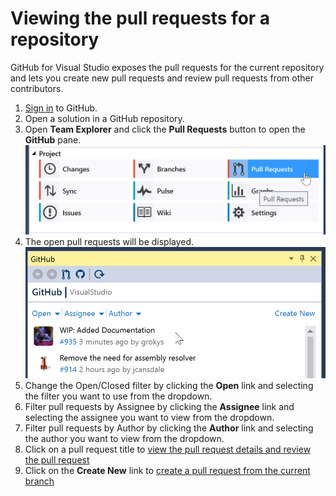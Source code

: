 # Viewing the pull requests for a repository

GitHub for Visual Studio exposes the pull requests for the current repository and lets you create new pull requests and review pull requests from other contributors.

1. [Sign in](authenticating-to-github) to GitHub.
2. Open a solution in a GitHub repository.
3. Open **Team Explorer** and click the **Pull Requests** button to open the **GitHub** pane.
![Pull Requests button in the Team Explorer pane](images/pull-requests-button2.png)
4. The open pull requests will be displayed.
![Pull requests in the GitHub pane](images/pull-request-list.png)
5. Change the Open/Closed filter by clicking the **Open** link and selecting the filter you want to use from the dropdown.
6. Filter pull requests by Assignee by clicking the **Assignee** link and selecting the assignee you want to view from the dropdown.
7. Filter pull requests by Author by clicking the **Author** link and selecting the author you want to view from the dropdown.
8. Click on a pull request title to [view the pull request details and review the pull request](review-a-pull-request-in-visual-studio.md)
9. Click on the **Create New** link to [create a pull request from the current branch](sending-a-pull-request.md)
